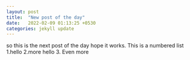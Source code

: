 ```yaml
---
layout: post
title:  "New post of the day"
date:   2022-02-09 01:13:25 +0530
categories: jekyll update
---
```

so this is the next post of the day hope it works.
This is a numbered list
1.hello
2.more hello
3. Even more
